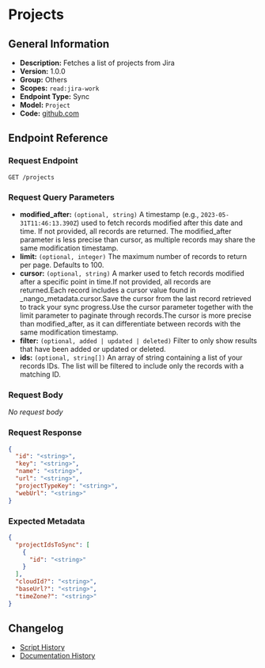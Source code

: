 <!-- BEGIN GENERATED CONTENT -->
# Projects

## General Information

- **Description:** Fetches a list of projects from Jira
- **Version:** 1.0.0
- **Group:** Others
- **Scopes:** `read:jira-work`
- **Endpoint Type:** Sync
- **Model:** `Project`
- **Code:** [github.com](https://github.com/NangoHQ/integration-templates/tree/main/integrations/jira/syncs/projects.ts)


## Endpoint Reference

### Request Endpoint

`GET /projects`

### Request Query Parameters

- **modified_after:** `(optional, string)` A timestamp (e.g., `2023-05-31T11:46:13.390Z`) used to fetch records modified after this date and time. If not provided, all records are returned. The modified_after parameter is less precise than cursor, as multiple records may share the same modification timestamp.
- **limit:** `(optional, integer)` The maximum number of records to return per page. Defaults to 100.
- **cursor:** `(optional, string)` A marker used to fetch records modified after a specific point in time.If not provided, all records are returned.Each record includes a cursor value found in _nango_metadata.cursor.Save the cursor from the last record retrieved to track your sync progress.Use the cursor parameter together with the limit parameter to paginate through records.The cursor is more precise than modified_after, as it can differentiate between records with the same modification timestamp.
- **filter:** `(optional, added | updated | deleted)` Filter to only show results that have been added or updated or deleted.
- **ids:** `(optional, string[])` An array of string containing a list of your records IDs. The list will be filtered to include only the records with a matching ID.

### Request Body

_No request body_

### Request Response

```json
{
  "id": "<string>",
  "key": "<string>",
  "name": "<string>",
  "url": "<string>",
  "projectTypeKey": "<string>",
  "webUrl": "<string>"
}
```

### Expected Metadata

```json
{
  "projectIdsToSync": [
    {
      "id": "<string>"
    }
  ],
  "cloudId?": "<string>",
  "baseUrl?": "<string>",
  "timeZone?": "<string>"
}
```

## Changelog

- [Script History](https://github.com/NangoHQ/integration-templates/commits/main/integrations/jira/syncs/projects.ts)
- [Documentation History](https://github.com/NangoHQ/integration-templates/commits/main/integrations/jira/syncs/projects.md)

<!-- END  GENERATED CONTENT -->

